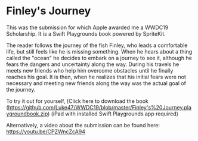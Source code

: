 # Finley's Journey

This was the submission for which Apple awarded me a WWDC19 Scholarship. It is a Swift Playgrounds book powered by SpriteKit.

The reader follows the journey of the fish Finley, who leads a comfortable life, but still feels like he is missing something. When he hears about a thing called the "ocean" he decides to embark on a journey to see it, although he fears the dangers and uncertainty along the way. During his travels he meets new friends who help him overcome obstacles until he finally reaches his goal. It is then, when he realizes that his initial fears were not necessary and meeting new friends along the way was the actual goal of the journey.

To try it out for yourself, [Click here to download the book (https://github.com/Luke47/WWDC19/blob/master/Finley's%20Journey.playgroundbook.zip) (iPad with installed Swift Playgrounds app required)

Alternatively, a video about the submission can be found here: 
https://youtu.be/CPZWncZcA94
